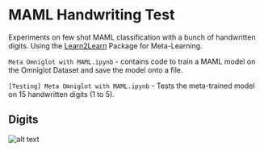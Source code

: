 # MAML Handwriting Test

Experiments on few shot MAML classification with a bunch of handwritten digits. Using the [Learn2Learn](https://github.com/learnables/learn2learn) Package for Meta-Learning.

```Meta Omniglot with MAML.ipynb``` - contains code to train a MAML model on the Omniglot Dataset and save the model onto a file.

```[Testing] Meta Omniglot with MAML.ipynb``` - Tests the meta-trained model on 15 handwritten digits (1 to 5).


## Digits

![alt text](https://github.com/joeljosephjin/maml-handwriting-test/blob/main/hand5.png "Handwritten Digits")
